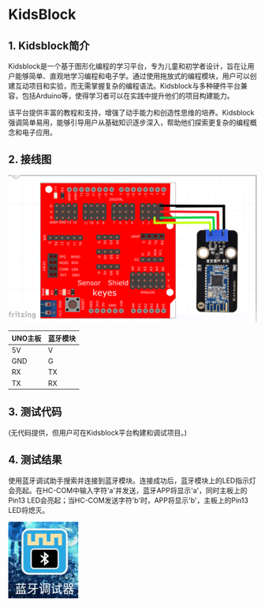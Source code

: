 # KidsBlock


## 1. Kidsblock简介  

Kidsblock是一个基于图形化编程的学习平台，专为儿童和初学者设计，旨在让用户能够简单、直观地学习编程和电子学。通过使用拖放式的编程模块，用户可以创建互动项目和实验，而无需掌握复杂的编程语法。Kidsblock与多种硬件平台兼容，包括Arduino等，使得学习者可以在实践中提升他们的项目构建能力。  

该平台提供丰富的教程和支持，增强了动手能力和创造性思维的培养。Kidsblock强调简单易用，能够引导用户从基础知识逐步深入，帮助他们探索更复杂的编程概念和电子应用。  

## 2. 接线图  

![](media/b88d5a8bec0483fd6b4a76090531e3e5.png)  

| UNO主板 | 蓝牙模块 |  
|---------|----------|  
| 5V      | V        |  
| GND     | G        |  
| RX      | TX       |  
| TX      | RX       |  

## 3. 测试代码  

(无代码提供，但用户可在Kidsblock平台构建和调试项目。)  

## 4. 测试结果  

使用蓝牙调试助手搜索并连接到蓝牙模块。连接成功后，蓝牙模块上的LED指示灯会亮起。在HC-COM中输入字符'a'并发送，蓝牙APP将显示'a'，同时主板上的Pin13 LED会亮起；当HC-COM发送字符'b'时，APP将显示'b'，主板上的Pin13 LED将熄灭。  

![](media/ad1f54a80fd529f9e393f7c11d9c4fd3.png)




